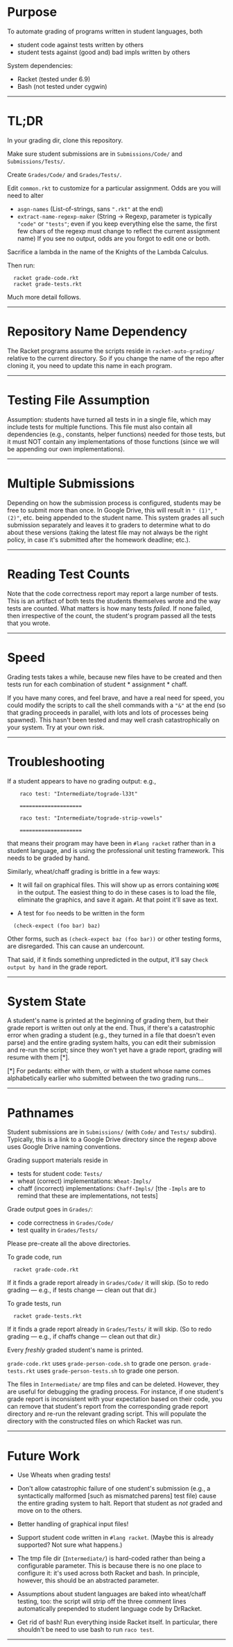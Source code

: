 # Purpose

To automate grading of programs written in student languages, both

- student code against tests written by others
- student tests against (good and) bad impls written by others

System dependencies:

- Racket (tested under 6.9)
- Bash (not tested under cygwin)

----

# TL;DR

In your grading dir, clone this repository.

Make sure student submissions are in `Submissions/Code/` and
`Submissions/Tests/`.

Create `Grades/Code/` and `Grades/Tests/`.

Edit `common.rkt` to customize for a particular assignment. Odds are
you will need to alter
- `asgn-names` (List-of-strings, sans `".rkt"` at the end)
- `extract-name-regexp-maker` (String -> Regexp, parameter is
  typically `"code"` or `"tests"`; even if you keep everything else the
  same, the first few chars of the regexp must change to reflect the
  current assignment name)
If you see no output, odds are you forgot to edit one or both.

Sacrifice a lambda in the name of the Knights of the Lambda Calculus.

Then run:
```
  racket grade-code.rkt
  racket grade-tests.rkt
```

Much more detail follows.

----

# Repository Name Dependency

The Racket programs assume the scripts reside in `racket-auto-grading/`
relative to the current directory. So if you change the name of the
repo after cloning it, you need to update this name in each program.

----

# Testing File Assumption

Assumption: students have turned all tests in in a single file, which
may include tests for multiple functions. This file must also contain
all dependencies (e.g., constants, helper functions) needed for those
tests, but it must NOT contain any implementations of those functions
(since we will be appending our own implementations).

----

# Multiple Submissions

Depending on how the submission process is configured, students may be
free to submit more than once. In Google Drive, this will result in
`" (1)"`, `" (2)"`, etc. being appended to the student name. This system
grades all such submission separately and leaves it to graders to
determine what to do about these versions (taking the latest file may
not always be the right policy, in case it's submitted after the
homework deadline; etc.).

----

# Reading Test Counts

Note that the code correctness report may report a large number of
tests. This is an artifact of both tests the students themselves wrote
and the way tests are counted. What matters is how many tests
*failed*. If none failed, then irrespective of the count, the
student's program passed all the tests that you wrote.

----

# Speed

Grading tests takes a while, because new files have to be created and
then tests run for each combination of student * assignment * chaff.

If you have many cores, and feel brave, and have a real need for
speed, you could modify the scripts to call the shell commands with a
`"&"` at the end (so that grading proceeds in parallel, with lots and
lots of processes being spawned). This hasn't been tested and may well
crash catastrophically on your system. Try at your own risk.

----

# Troubleshooting

If a student appears to have no grading output: e.g.,
```
    raco test: "Intermediate/tograde-l33t"

    ====================

    raco test: "Intermediate/tograde-strip-vowels"

    ====================
```
that means their program may have been in `#lang racket` rather than
in a student language, and is using the professional unit testing
framework. This needs to be graded by hand.

Similarly, wheat/chaff grading is brittle in a few ways:

- It will fail on graphical files. This will show up as errors
  containing `WXME` in the output. The easiest thing to do in these
  cases is to load the file, eliminate the graphics, and save it
  again. At that point it'll save as text.

- A test for `foo` needs to be written in the form
```
  (check-expect (foo bar) baz)
```
  Other forms, such as `(check-expect baz (foo bar))` or other testing
  forms, are disregarded. This can cause an undercount.

That said, if it finds something unpredicted in the output, it'll say
`Check output by hand` in the grade report.

----

# System State

A student's name is printed at the beginning of grading them, but
their grade report is written out only at the end. Thus, if there's a
catastrophic error when grading a student (e.g., they turned in a file
that doesn't even parse) and the entire grading system halts, you can
edit their submission and re-run the script; since they won't yet have
a grade report, grading will resume with them [*].

[*] For pedants: either with them, or with a student whose name comes
alphabetically earlier who submitted between the two grading runs…

----

# Pathnames

Student submissions are in `Submissions/` (with `Code/` and `Tests/`
subdirs). Typically, this is a link to a Google Drive directory since
the regexp above uses Google Drive naming conventions.

Grading support materials reside in
- tests for student code: `Tests/`
- wheat (correct) implementations: `Wheat-Impls/`
- chaff (incorrect) implementations: `Chaff-Impls/`
[the `-Impls` are to remind that these are implementations, not tests]

Grade output goes in `Grades/`:
- code correctness in `Grades/Code/`
- test quality in `Grades/Tests/`

Please pre-create all the above directories.

To grade code, run
```
  racket grade-code.rkt
```
If it finds a grade report already in `Grades/Code/` it will skip.
(So to redo grading — e.g., if tests change — clean out that dir.)

To grade tests, run
```
  racket grade-tests.rkt
```
If it finds a grade report already in `Grades/Tests/` it will skip.
(So to redo grading — e.g., if chaffs change — clean out that dir.)

Every *freshly* graded student's name is printed.

`grade-code.rkt` uses `grade-person-code.sh` to grade one person.
`grade-tests.rkt` uses `grade-person-tests.sh` to grade one person.

The files in `Intermediate/` are tmp files and can be
deleted. However, they are useful for debugging the grading
process. For instance, if one student's grade report is inconsistent
with your expectation based on their code, you can remove that
student's report from the corresponding grade report directory and
re-run the relevant grading script. This will populate the directory
with the constructed files on which Racket was run.

----

# Future Work

- Use Wheats when grading tests!

- Don't allow catastrophic failure of one student's submission (e.g.,
  a syntactically malformed [such as mismatched parens] test file)
  cause the entire grading system to halt. Report that student as
  _not_ graded and move on to the others.

- Better handling of graphical input files!

- Support student code written in `#lang racket`. (Maybe this is
  already supported? Not sure what happens.)

- The tmp file dir (`Intermediate/`) is hard-coded rather than being a
  configurable parameter. This is because there is no one place to
  configure it: it's used across both Racket and bash. In principle,
  however, this should be an abstracted parameter.

- Assumptions about student languages are baked into wheat/chaff
  testing, too: the script will strip off the three comment lines
  automatically prepended to student language code by DrRacket.

- Get rid of bash! Run everything inside Racket itself. In particular,
  there shouldn't be need to use bash to run `raco test`.

----
